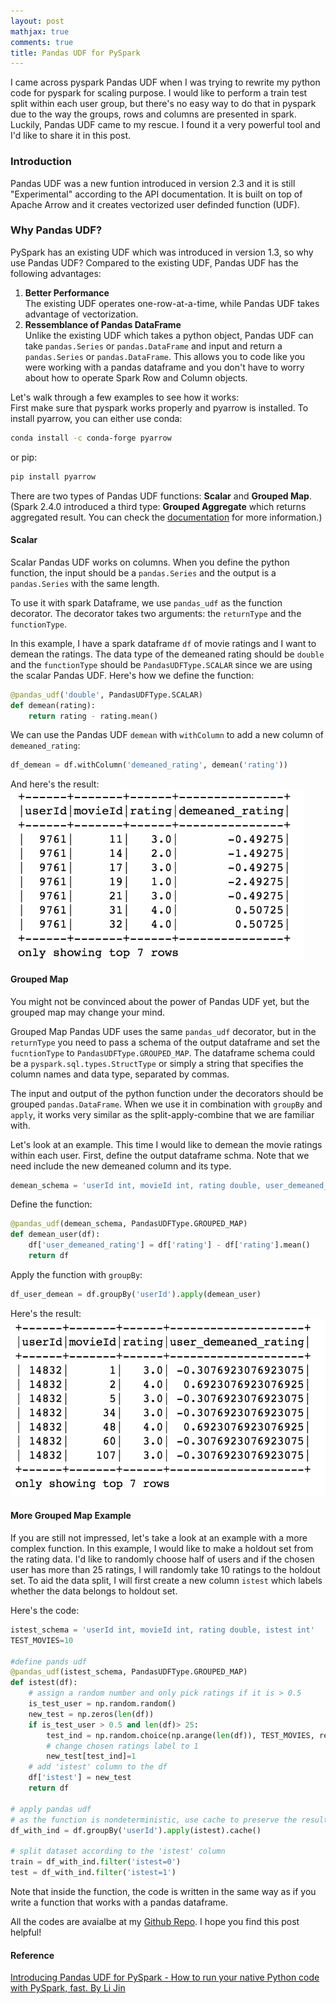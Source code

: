 ```yaml
---
layout: post
mathjax: true
comments: true
title: Pandas UDF for PySpark
---
```


I came across pyspark Pandas UDF when I was trying to rewrite my python code for pyspark for scaling purpose. I would like to perform a train test split within each user group, but there's no easy way to do that in pyspark due to the way the groups, rows and columns are presented in spark. Luckily, Pandas UDF came to my rescue. I found it a very powerful tool and I'd like to share it in this post. 

### Introduction
Pandas UDF was a new funtion introduced in version 2.3 and it is still "Experimental" according to the API documentation. It is built on top of Apache Arrow and it creates vectorized user definded function (UDF).
### Why Pandas UDF?
PySpark has an existing UDF which was introduced in version 1.3, so why use Pandas UDF? Compared to the existing UDF, Pandas UDF has the following advantages:  
1. **Better Performance**  
The existing UDF operates one-row-at-a-time, while Pandas UDF takes advantage of vectorization. 
2. **Ressemblance of Pandas DataFrame**  
Unlike the existing UDF which takes a python object, Pandas UDF can take `pandas.Series` or `pandas.DataFrame` and input and return a `pandas.Series` or `pandas.DataFrame`. This allows you to code like you were working with a pandas dataframe and you don't have to worry about how to operate Spark Row and Column objects. 


Let's walk through a few examples to see how it works:  
First make sure that pyspark works properly and pyarrow is installed. To install pyarrow, you can either use conda:
```bash
conda install -c conda-forge pyarrow
``` 
or pip:
```bash
pip install pyarrow
```

There are two types of Pandas UDF functions: **Scalar** and **Grouped Map**. (Spark 2.4.0 introduced a third type: **Grouped Aggregate** which returns aggregated result. You can check the [documentation](https://spark.apache.org/docs/latest/sql-pyspark-pandas-with-arrow.html#grouped-aggregate) for more information.)

#### Scalar

Scalar Pandas UDF works on columns. When you define the python function, the input should be a `pandas.Series` and the output is a `pandas.Series` with the same length.   

To use it with spark Dataframe, we use `pandas_udf` as the function decorator. The decorator takes two arguments: the `returnType` and the `functionType`.

In this example, I have a spark dataframe `df` of movie ratings and I want to demean the ratings. The data type of the demeaned rating should be `double` and the `functionType` should be `PandasUDFType.SCALAR` since we are using the scalar Pandas UDF. Here's how we define the function:
```python
@pandas_udf('double', PandasUDFType.SCALAR)
def demean(rating):
    return rating - rating.mean()
```
We can use the Pandas UDF `demean` with `withColumn` to add a new column of `demeaned_rating`:
```python
df_demean = df.withColumn('demeaned_rating', demean('rating'))
```
And here's the result:  
<img src="../images/20190112/demean_res.png" width="470" height="272">

#### Grouped Map 
You might not be convinced about the power of Pandas UDF yet, but the grouped map may change your mind.  

Grouped Map Pandas UDF uses the same `pandas_udf` decorator, but in the `returnType` you need to pass a schema of the output dataframe and set the `fucntionType` to `PandasUDFType.GROUPED_MAP`. The dataframe schema could be a `pyspark.sql.types.StructType` or simply a string that specifies the column names and data type, separated by commas.   

The input and output of the python function under the decorators should be grouped `pandas.DataFrame`. When we use it in combination with `groupBy` and `apply`, it works very similar as the split-apply-combine that we are familiar with.  

Let's look at an example. This time I would like to demean the movie ratings within each user. First, define the output dataframe schma. Note that we need include the new demeaned column and its type.  
```python
demean_schema = 'userId int, movieId int, rating double, user_demeaned_rating double'
```
Define the function:
```python
@pandas_udf(demean_schema, PandasUDFType.GROUPED_MAP)
def demean_user(df): 
    df['user_demeaned_rating'] = df['rating'] - df['rating'].mean()
    return df
```
Apply the function with `groupBy`:
```python
df_user_demean = df.groupBy('userId').apply(demean_user)
```
Here's the result:  
<img src="../images/20190112/user_demean_res.png" width="525" height="284">

#### More Grouped Map Example

If you are still not impressed, let's take a look at an example with a more complex function. In this example, I would like to make a holdout set from the rating data. I'd like to randomly choose half of users and if the chosen user has more than 25 ratings, I will randomly take 10 ratings to the holdout set. To aid the data split, I will first create a new column `istest` which labels whether the data belongs to holdout set. 

Here's the code:
```python
istest_schema = 'userId int, movieId int, rating double, istest int'
TEST_MOVIES=10

#define pands udf
@pandas_udf(istest_schema, PandasUDFType.GROUPED_MAP)
def istest(df):  
    # assign a random number and only pick ratings if it is > 0.5
    is_test_user = np.random.random()  
    new_test = np.zeros(len(df))
    if is_test_user > 0.5 and len(df)> 25:      
        test_ind = np.random.choice(np.arange(len(df)), TEST_MOVIES, replace=False)
        # change chosen ratings label to 1
        new_test[test_ind]=1
    # add 'istest' column to the df
    df['istest'] = new_test
    return df

# apply pandas udf
# as the function is nondeterministic, use cache to preserve the result
df_with_ind = df.groupBy('userId').apply(istest).cache()

# split dataset according to the 'istest' column
train = df_with_ind.filter('istest=0')
test = df_with_ind.filter('istest=1')
```
Note that inside the function, the code is written in the same way as if you write a function that works with a pandas dataframe. 

All the codes are avaialbe at my [Github Repo](https://github.com/caiy7/notes/blob/master/pyspark/Pandas_Udf_Examples.ipynb). I hope you find this post helpful!

#### Reference
[Introducing Pandas UDF for PySpark - How to run your native Python code with PySpark, fast. By Li Jin](https://databricks.com/blog/2017/10/30/introducing-vectorized-udfs-for-pyspark.html)

